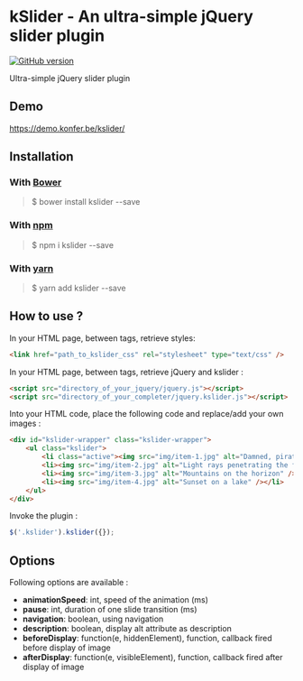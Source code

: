 # kSlider - An ultra-simple jQuery slider plugin

[![GitHub version](https://badge.fury.io/gh/e-lLess%2Fkslider.svg)](https://badge.fury.io/gh/e-lLess%2Fkslider)

Ultra-simple jQuery slider plugin
        
## Demo

https://demo.konfer.be/kslider/

## Installation

### With [Bower](http://bower.io)

> $ bower install kslider --save

### With [npm](http://npmjs.com)

> $ npm i kslider --save

### With [yarn](https://yarnpkg.com/lang/en/)

> $ yarn add kslider --save

## How to use ?

In your HTML page, between <head> tags, retrieve styles:

``` html 
<link href="path_to_kslider_css" rel="stylesheet" type="text/css" />
```

In your HTML page, between <head> tags, retrieve jQuery and kslider :

``` html 
<script src="directory_of_your_jquery/jquery.js"></script>
<script src="directory_of_your_completer/jquery.kslider.js"></script>
```

Into your HTML code, place the following code and replace/add your own images :

``` html 
<div id="kslider-wrapper" class="kslider-wrapper">
    <ul class="kslider">
        <li class="active"><img src="img/item-1.jpg" alt="Damned, pirates are in the square" /></li>
        <li><img src="img/item-2.jpg" alt="Light rays penetrating the forest" /></li>
        <li><img src="img/item-3.jpg" alt="Mountains on the horizon" /></li>
        <li><img src="img/item-4.jpg" alt="Sunset on a lake" /></li>
    </ul>
</div>
```
 
Invoke the plugin :

``` javascript
$('.kslider').kslider({});
```

## Options

Following options are available :

* **animationSpeed**: int, speed of the animation (ms)
* **pause**: int, duration of one slide transition (ms)
* **navigation**: boolean, using navigation
* **description**: boolean, display alt attribute as description
* **beforeDisplay**: function(e, hiddenElement), function, callback fired before display of image
* **afterDisplay**: function(e, visibleElement), function, callback fired after display of image
                
